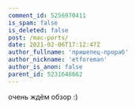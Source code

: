 ```yaml
---
comment_id: 5256970411
is_spam: false
is_deleted: false
post: /mac-ports/
date: 2021-02-06T17:12:47Z
author_fullname: 'пришелец-прораб'
author_nickname: 'etforeman'
author_is_anon: false
parent_id: 5231648662
---
```


<p>очень ждём обзор :)</p>
